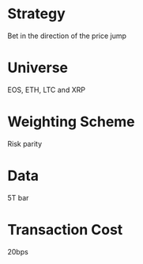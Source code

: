 
# Strategy
Bet in the direction of the price jump

# Universe 
EOS, ETH, LTC and XRP

# Weighting Scheme
Risk parity

# Data
5T bar

# Transaction Cost
20bps

